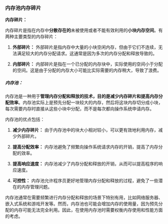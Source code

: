 ### 内存池内存碎片

**内存碎片：**

内存碎片是指在内存中**分散存在的**未被使用或者不能有效利用的**小块内存空间**。有两种主要类型的内存碎片：

1. **外部碎片：** 外部碎片是指内存中大量的小块空闲内存，但由于它们不连续，无法满足较大的内存分配请求。这通常是因为多次的内存分配和释放导致的。

2. **内部碎片：** 内部碎片是指在一个已分配的内存块中，实际使用的空间小于分配的空间。这是由于分配的内存大小可能比实际需要的内存稍大，导致了浪费。

##### **内存池：**

内存池是一种用于**管理内存分配和释放的技术，**目的是**减少内存碎片和提高内存分配效率**。内存池实际上是预先分配一块较大的内存，然后将这块内存切分成小块，每次需要内存时直接从这些小块中分配，而不是每次都向操作系统申请内存。

内存池的优点包括：

1. **减少内存碎片：** 由于内存池中的块大小相对较小，可以更有效地利用内存，减少外部碎片。

2. **提高分配效率：** 内存池避免了频繁向操作系统请求内存的开销，提高了内存分配的效率。

3. **提高响应速度：** 内存池减少了内存分配和释放的开销，从而可以提高程序的响应速度。

4. **可控性：** 内存池允许程序员更好地管理内存分配和释放的过程，避免了一些潜在的内存管理问题。

内存池通常在需要频繁进行内存分配和释放的场景下特别有用，比如网络服务器、嵌入式系统和游戏开发等。然而，内存池也可能会增加内存的使用量，因为预先分配的内存可能无法完全利用。因此，在使用内存池时需要权衡内存使用和性能方面的考虑。